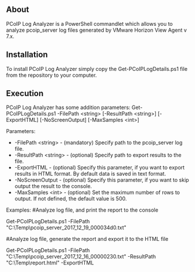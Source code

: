 **About**
--------
PCoIP Log Analyzer is a PowerShell commandlet which allows you to analyze pcoip_server log files generated by VMware Horizon View Agent v 7.x.

**Installation**
--------
To install PCoIP Log Analyzer simply copy the Get-PCoIPLogDetails.ps1 file from the repository to your computer.

**Execution**
--------
PCoIP Log Analyzer has some addition parameters:
Get-PCoIPLogDetails.ps1 -FilePath \<string\> [-ResultPath \<string\>] [-ExportHTML] [-NoScreenOutput] [-MaxSamples \<int\>]
  
Parameters:
-  -FilePath \<string\>   - (mandatory) Specify path to the pcoip_server log file.
-  -ResultPath \<string\> - (optional) Specify path to export results to the file.
-  -ExportHTML          - (optional) Specify this parameter, if you want to export results in HTML format. By default data is saved in text format.
-  -NoScreenOutput      - (optional) Specify this parameter, if you want to skip output the result to the console.
-  -MaxSamples \<int\>    - (optional) Set the maximum number of rows to output. If not defined, the default value is 500.

Examples:
  #Analyze log file, and print the report to the console
  
  Get-PCoIPLogDetails.ps1 -FilePath "C:\Temp\pcoip_server_2017_12_19_000034d0.txt"
  
  #Analyze log file, generate the report and export it to the HTML file
  
  Get-PCoIPLogDetails.ps1 -FilePath "C:\Temp\pcoip_server_2017_12_16_00000230.txt" -ResultPath "C:\Temp\report.html" -ExportHTML
  

